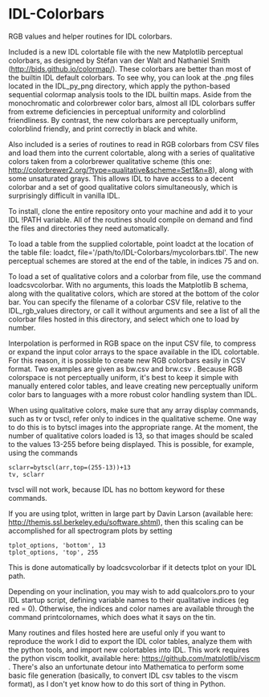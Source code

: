 # IDL-Colorbars
RGB values and helper routines for IDL colorbars.

Included is a new IDL colortable file with the new Matplotlib perceptual colorbars, as designed by Stéfan van der Walt and Nathaniel Smith (http://bids.github.io/colormap/). These colorbars are better than most of the builtin IDL default colorbars. To see why, you can look at the .png files located in the IDL_py_png directory, which apply the python-based sequential colormap analysis tools to the IDL builtin maps. Aside from the monochromatic and colorbrewer color bars, almost all IDL colorbars suffer from extreme deficiencies in perceptual uniformity and colorblind friendliness. By contrast, the new colorbars are perceptually uniform, colorblind friendly, and print correctly in black and white.

Also included is a series of routines to read in RGB colorbars from CSV files and load them into the current colortable, along with a series of qualitative colors taken from a colorbrewer qualitative scheme (this one: http://colorbrewer2.org/?type=qualitative&scheme=Set1&n=8), along with some unsaturated grays. This allows IDL to have access to a decent colorbar and a set of good qualitative colors simultaneously, which is surprisingly difficult in vanilla IDL.

To install, clone the entire repository onto your machine and add it to your IDL !PATH variable. All of the routines should compile on demand and find the files and directories they need automatically.

To load a table from the supplied colortable, point loadct at the location of the table file:
loadct, file='/path/to/IDL-Colorbars/mycolorbars.tbl'. The new perceptual schemes are stored at the end of the table, in indices 75 and on.

To load a set of qualitative colors and a colorbar from file, use the command loadcsvcolorbar. With no arguments, this loads the Matplotlib B schema, along with the qualitative colors, which are stored at the bottom of the color bar. You can specify the filename of a colorbar CSV file, relative to the IDL_rgb_values directory, or call it without arguments and see a list of all the colorbar files hosted in this directory, and select which one to load by number.

Interpolation is performed in RGB space on the input CSV file, to compress or expand the input color arrays to the space available in the IDL colortable. For this reason, it is possible to create new RGB colorbars easily in CSV format. Two examples are given as bw.csv and brw.csv . Because RGB colorspace is not perceptually uniform, it's best to keep it simple with manually entered color tables, and leave creating new perceptually uniform color bars to languages with a more robust color handling system than IDL. 

When using qualitative colors, make sure that any array display commands, such as tv or tvscl, refer only to indices in the qualitative scheme. One way to do this is to bytscl images into the appropriate range. At the moment, the number of qualitative colors loaded is 13, so that images should be scaled to the values 13-255 before being displayed. This is possible, for example, using the commands

    sclarr=bytscl(arr,top=(255-13))+13
    tv, sclarr

tvscl will not work, because IDL has no bottom keyword for these commands.

If you are using tplot, written in large part by Davin Larson (available here: http://themis.ssl.berkeley.edu/software.shtml), then this scaling can be accomplished for all spectrogram plots by setting

    tplot_options, 'bottom', 13
    tplot_options, 'top', 255

This is done automatically by loadcsvcolorbar if it detects tplot on your IDL path.

Depending on your inclination, you may wish to add qualcolors.pro to your IDL startup script, defining variable names to their qualitative indices (eg red = 0). Otherwise, the indices and color names are available through the command printcolornames, which does what it says on the tin.

Many routines and files hosted here are useful only if you want to reproduce the work I did to export the IDL color tables, analyze them with the python tools, and import new colortables into IDL. This work requires the python viscm toolkit, available here: https://github.com/matplotlib/viscm . There's also an unfortunate detour into Mathematica to perform some basic file generation (basically, to convert IDL csv tables to the viscm format), as I don't yet know how to do this sort of thing in Python.

